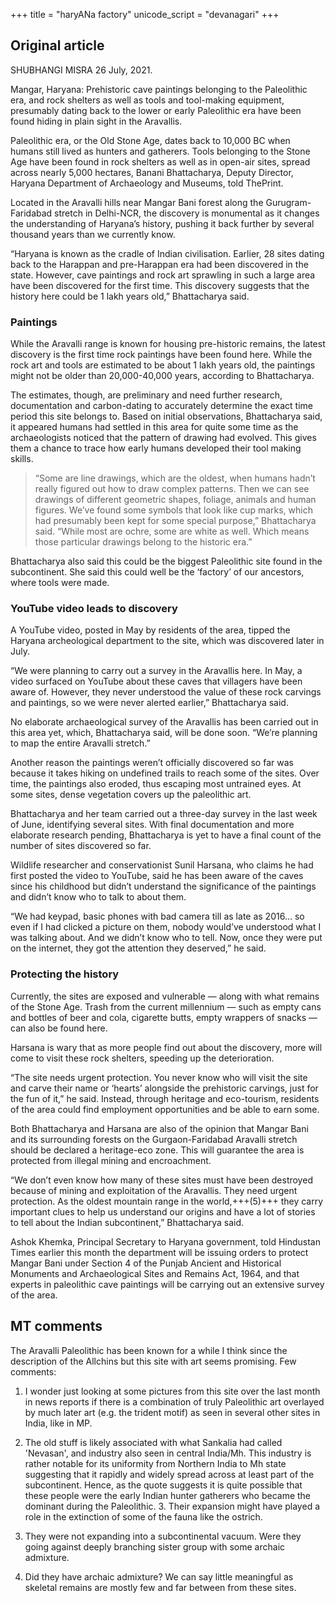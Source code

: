 +++
title = "haryANa factory"
unicode_script = "devanagari"
+++

## Original article
SHUBHANGI MISRA 26 July, 2021.

Mangar, Haryana: Prehistoric cave paintings belonging to the Paleolithic era, and rock shelters as well as tools and tool-making equipment, presumably dating back to the lower or early Paleolithic era have been found hiding in plain sight in the Aravallis.

Paleolithic era, or the Old Stone Age, dates back to 10,000 BC when humans still lived as hunters and gatherers. Tools belonging to the Stone Age have been found in rock shelters as well as in open-air sites, spread across nearly 5,000 hectares, Banani Bhattacharya, Deputy Director, Haryana Department of Archaeology and Museums, told ThePrint.

Located in the Aravalli hills near Mangar Bani forest along the Gurugram-Faridabad stretch in Delhi-NCR, the discovery is monumental as it changes the understanding of Haryana’s history, pushing it back further by several thousand years than we currently know.

“Haryana is known as the cradle of Indian civilisation. Earlier, 28 sites dating back to the Harappan and pre-Harappan era had been discovered in the state. However, cave paintings and rock art sprawling in such a large area have been discovered for the first time. This discovery suggests that the history here could be 1 lakh years old,” Bhattacharya said.

### Paintings
While the Aravalli range is known for housing pre-historic remains, the latest discovery is the first time rock paintings have been found here. While the rock art and tools are estimated to be about 1 lakh years old, the paintings might not be older than 20,000-40,000 years, according to Bhattacharya.

The estimates, though, are preliminary and need further research, documentation and carbon-dating to accurately determine the exact time period this site belongs to. Based on initial observations, Bhattacharya said, it appeared humans had settled in this area for quite some time as the archaeologists noticed that the pattern of drawing had evolved. This gives them a chance to trace how early humans developed their tool making skills.

> “Some are line drawings, which are the oldest, when humans hadn’t really figured out how to draw complex patterns. Then we can see drawings of different geometric shapes, foliage, animals and human figures. We’ve found some symbols that look like cup marks, which had presumably been kept for some special purpose,” Bhattacharya said. “While most are ochre, some are white as well. Which means those particular drawings belong to the historic era.”

Bhattacharya also said this could be the biggest Paleolithic site found in the subcontinent. She said this could well be the ‘factory’ of our ancestors, where tools were made.

### YouTube video leads to discovery
A YouTube video, posted in May by residents of the area, tipped the Haryana archeological department to the site, which was discovered later in July.

“We were planning to carry out a survey in the Aravallis here. In May, a video surfaced on YouTube about these caves that villagers have been aware of. However, they never understood the value of these rock carvings and paintings, so we were never alerted earlier,” Bhattacharya said.

No elaborate archaeological survey of the Aravallis has been carried out in this area yet, which, Bhattacharya said, will be done soon. “We’re planning to map the entire Aravalli stretch.”

Another reason the paintings weren’t officially discovered so far was because it takes hiking on undefined trails to reach some of the sites. Over time, the paintings also eroded, thus escaping most untrained eyes. At some sites, dense vegetation covers up the paleolithic art.

Bhattacharya and her team carried out a three-day survey in the last week of June, identifying several sites. With final documentation and more elaborate research pending, Bhattacharya is yet to have a final count of the number of sites discovered so far.

Wildlife researcher and conservationist Sunil Harsana, who claims he had first posted the video to YouTube, said he has been aware of the caves since his childhood but didn’t understand the significance of the paintings and didn’t know who to talk to about them.

“We had keypad, basic phones with bad camera till as late as 2016… so even if I had clicked a picture on them, nobody would’ve understood what I was talking about. And we didn’t know who to tell. Now, once they were put on the internet, they got the attention they deserved,” he said.

### Protecting the history
Currently, the sites are exposed and vulnerable — along with what remains of the Stone Age. Trash from the current millennium — such as empty cans and bottles of beer and cola, cigarette butts, empty wrappers of snacks — can also be found here.

Harsana is wary that as more people find out about the discovery, more will come to visit these rock shelters, speeding up the deterioration.

“The site needs urgent protection. You never know who will visit the site and carve their name or ‘hearts’ alongside the prehistoric carvings, just for the fun of it,” he said. Instead, through heritage and eco-tourism, residents of the area could find employment opportunities and be able to earn some.

Both Bhattacharya and Harsana are also of the opinion that Mangar Bani and its surrounding forests on the Gurgaon-Faridabad Aravalli stretch should be declared a heritage-eco zone. This will guarantee the area is protected from illegal mining and encroachment.

“We don’t even know how many of these sites must have been destroyed because of mining and exploitation of the Aravallis. They need urgent protection. As the oldest mountain range in the world,+++(5)+++ they carry important clues to help us understand our origins and have a lot of stories to tell about the Indian subcontinent,” Bhattacharya said.

Ashok Khemka, Principal Secretary to Haryana government, told Hindustan Times earlier this month the department will be issuing orders to protect Mangar Bani under Section 4 of the Punjab Ancient and Historical Monuments and Archaeological Sites and Remains Act, 1964, and that experts in paleolithic cave paintings will be carrying out an extensive survey of the area.


## MT comments
The Aravalli Paleolithic has been known for a while I think since the description of the Allchins but this site with art seems promising. Few comments: 

1. I wonder just looking at some pictures from this site over the last month in news reports if there is a combination of truly Paleolithic art overlayed by much later art (e.g. the trident motif) as seen in several other sites in India, like in MP. 

2. The old stuff is likely associated with what Sankalia had called 'Nevasan', and industry also seen in central India/Mh. This industry is rather notable for its uniformity from Northern India to Mh state suggesting that it rapidly and widely spread across at least part of the subcontinent. Hence, as the quote suggests it is quite possible that these people were the early Indian hunter gatherers who became the dominant during the Paleolithic. 3. Their expansion might have played a role in the extinction of some of the fauna like the ostrich. 

4. They were not expanding into a subcontinental vacuum. Were they going against deeply branching sister group with some archaic admixture. 

5. Did they have archaic admixture? We can say little meaningful as skeletal remains are mostly few and far between from these sites.